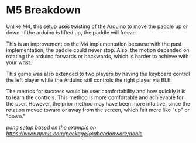 # M5 Breakdown

Unlike M4, this setup uses twisting of the Arduino to move the paddle up or down. If the arduino is lifted up, the paddle will freeze.

This is an improvement on the M4 implementation because with the past implementation, the paddle could never stop. Also, the motion depended on rotating the arduino forwards or backwards, which is harder to achieve with your wrist.

This game was also extended to two players by having the keyboard control the left player while the Arduino still controls the right player via BLE.

The metrics for success would be user comfortability and how quickly it is to learn the controls. This method is more comfortable and achievable for the user. However, the prior method may have been more intuitive, since the rotation moved toward or away from the screen, which felt more like "up" or "down."

*pong setup based on the example on https://www.npmjs.com/package/@abandonware/noble*
